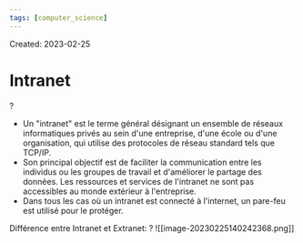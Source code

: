 ```yaml
---
tags: [computer_science] 
---
```

Created: 2023-02-25

# Intranet
?
- Un "intranet" est le terme général désignant un ensemble de réseaux informatiques privés au sein d'une entreprise, d'une école ou d'une organisation, qui utilise des protocoles de réseau standard tels que TCP/IP.
- Son principal objectif est de faciliter la communication entre les individus ou les groupes de travail et d'améliorer le partage des données. Les ressources et services de l'intranet ne sont pas accessibles au monde extérieur à l'entreprise.
- Dans tous les cas où un intranet est connecté à l'internet, un pare-feu est utilisé pour le protéger.
<!--SR:!2023-05-25,49,250-->

Différence entre Intranet et Extranet:
?
![[image-20230225140242368.png]]
<!--SR:!2023-05-29,52,250-->

